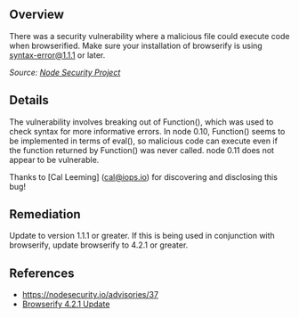 ## Overview

There was a security vulnerability where a malicious file could execute code when browserified. Make sure your installation of browserify is using syntax-error@1.1.1 or later. 

_Source: [Node Security Project](https://nodesecurity.io/advisories/37)_

## Details

The vulnerability involves breaking out of Function(), which was used to check syntax for more informative errors. In node 0.10, Function() seems to be implemented in terms of eval(), so malicious code can execute even if the function returned by Function() was never called. node 0.11 does not appear to be vulnerable.

Thanks to [Cal Leeming] (cal@iops.io) for discovering and disclosing this bug!

## Remediation
Update to version 1.1.1 or greater. If this is being used in conjunction with browserify, update browserify to 4.2.1 or greater.

## References
- https://nodesecurity.io/advisories/37
- [Browserify 4.2.1 Update](https://github.com/substack/node-browserify/blob/master/changelog.markdown#421)

